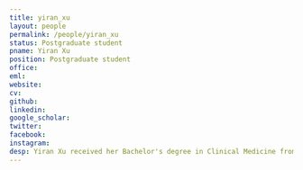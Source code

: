 ```yaml
---
title: yiran_xu
layout: people
permalink: /people/yiran_xu
status: Postgraduate student
pname: Yiran Xu
position: Postgraduate student
office: 
eml: 
website:
cv: 
github:
linkedin:
google_scholar: 
twitter: 
facebook: 
instagram:
desp: Yiran Xu received her Bachelor's degree in Clinical Medicine from Shandong First Medical University in July 2024. Since September 2024, she has been pursuing a Master's degree in Surgery (Liver Transplantation) at Xiamen University. Her research focuses on the immunoregulatory mechanisms following liver transplantation. In Dr. Shengli Li’s laboratory, she is currently exploring the application of bioinformatics in transplant immunology.
---
```

